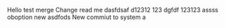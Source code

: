 Hello test merge
Change read me
dasfdsaf
d12312
123
dgfdf
123123
assss
oboption
new asdfods
New commiut to system
a